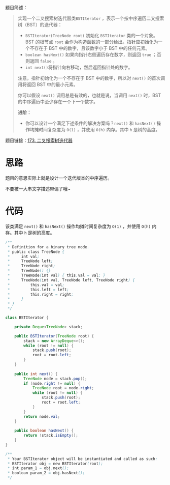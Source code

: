题目简述：

> 实现一个二叉搜索树迭代器类`BSTIterator` ，表示一个按中序遍历二叉搜索树（BST）的迭代器：
>
> - `BSTIterator(TreeNode root)` 初始化 `BSTIterator` 类的一个对象。BST 的根节点 `root` 会作为构造函数的一部分给出。指针应初始化为一个不存在于 BST 中的数字，且该数字小于 BST 中的任何元素。
> - `boolean hasNext()` 如果向指针右侧遍历存在数字，则返回 `true` ；否则返回 `false` 。
> - `int next()`将指针向右移动，然后返回指针处的数字。
>
> 注意，指针初始化为一个不存在于 BST 中的数字，所以对 `next()` 的首次调用将返回 BST 中的最小元素。
>
> 你可以假设 `next()` 调用总是有效的，也就是说，当调用 `next()` 时，BST 的中序遍历中至少存在一个下一个数字。
>
> **进阶：**
>
> - 你可以设计一个满足下述条件的解决方案吗？`next()` 和 `hasNext()` 操作均摊时间复杂度为 `O(1)` ，并使用 `O(h)` 内存。其中 `h` 是树的高度。

题目链接：[173. 二叉搜索树迭代器](https://leetcode.cn/problems/binary-search-tree-iterator/)

# 思路

题目的意思实际上就是设计一个迭代版本的中序遍历。

不要被一大串文字描述带偏了哦~

# 代码

该类满足 `next()` 和 `hasNext()` 操作均摊时间复杂度为 `O(1)` ，并使用 `O(h)` 内存。其中 `h` 是树的高度。

```java
/**
 * Definition for a binary tree node.
 * public class TreeNode {
 *     int val;
 *     TreeNode left;
 *     TreeNode right;
 *     TreeNode() {}
 *     TreeNode(int val) { this.val = val; }
 *     TreeNode(int val, TreeNode left, TreeNode right) {
 *         this.val = val;
 *         this.left = left;
 *         this.right = right;
 *     }
 * }
 */

class BSTIterator {

    private Deque<TreeNode> stack;

    public BSTIterator(TreeNode root) {
        stack = new ArrayDeque<>();
        while (root != null) {
            stack.push(root);
            root = root.left;
        }
    }
    
    public int next() {
        TreeNode node = stack.pop();
        if (node.right != null) {
            TreeNode root = node.right;
            while (root != null) {
                stack.push(root);
                root = root.left;
            }
        }
        return node.val;
    }
    
    public boolean hasNext() {
        return !stack.isEmpty();
    }
}

/**
 * Your BSTIterator object will be instantiated and called as such:
 * BSTIterator obj = new BSTIterator(root);
 * int param_1 = obj.next();
 * boolean param_2 = obj.hasNext();
 */
```

